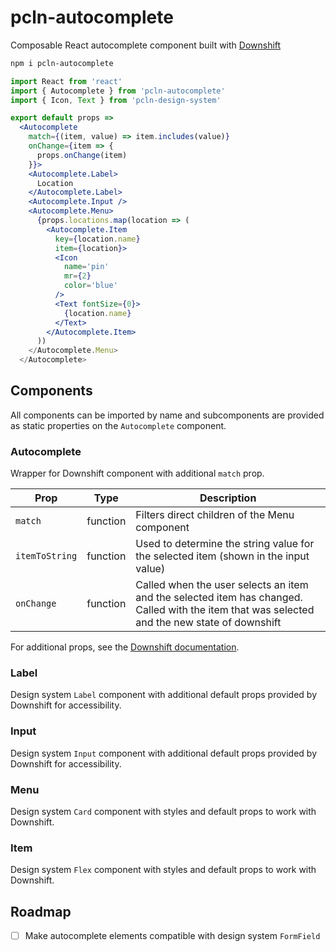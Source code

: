 
# pcln-autocomplete

Composable React autocomplete component built with [Downshift][]

```sh
npm i pcln-autocomplete
```

```jsx
import React from 'react'
import { Autocomplete } from 'pcln-autocomplete'
import { Icon, Text } from 'pcln-design-system'

export default props =>
  <Autocomplete
    match={(item, value) => item.includes(value)}
    onChange={item => {
      props.onChange(item)
    }}>
    <Autocomplete.Label>
      Location
    </Autocomplete.Label>
    <Autocomplete.Input />
    <Autocomplete.Menu>
      {props.locations.map(location => (
        <Autocomplete.Item
          key={location.name}
          item={location}>
          <Icon
            name='pin'
            mr={2}
            color='blue'
          />
          <Text fontSize={0}>
            {location.name}
          </Text>
        </Autocomplete.Item>
      ))
    </Autocomplete.Menu>
  </Autocomplete>
```

## Components

All components can be imported by name and subcomponents are provided as static properties on the `Autocomplete` component.

### Autocomplete

Wrapper for Downshift component with additional `match` prop.

Prop | Type | Description
---|---|---
`match` | function | Filters direct children of the Menu component
`itemToString` | function | Used to determine the string value for the selected item (shown in the input value)
`onChange` | function | Called when the user selects an item and the selected item has changed. Called with the item that was selected and the new state of downshift

For additional props, see the [Downshift documentation][Downshift].

### Label

Design system `Label` component with additional default props provided by Downshift for accessibility.

### Input

Design system `Input` component with additional default props provided by Downshift for accessibility.

### Menu

Design system `Card` component with styles and default props to work with Downshift.

### Item

Design system `Flex` component with styles and default props to work with Downshift.

## Roadmap

- [ ] Make autocomplete elements compatible with design system `FormField`

[Downshift]: https://github.com/paypal/downshift



